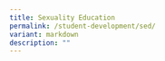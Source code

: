 ```yaml
---
title: Sexuality Education
permalink: /student-development/sed/
variant: markdown
description: ""
---
```

